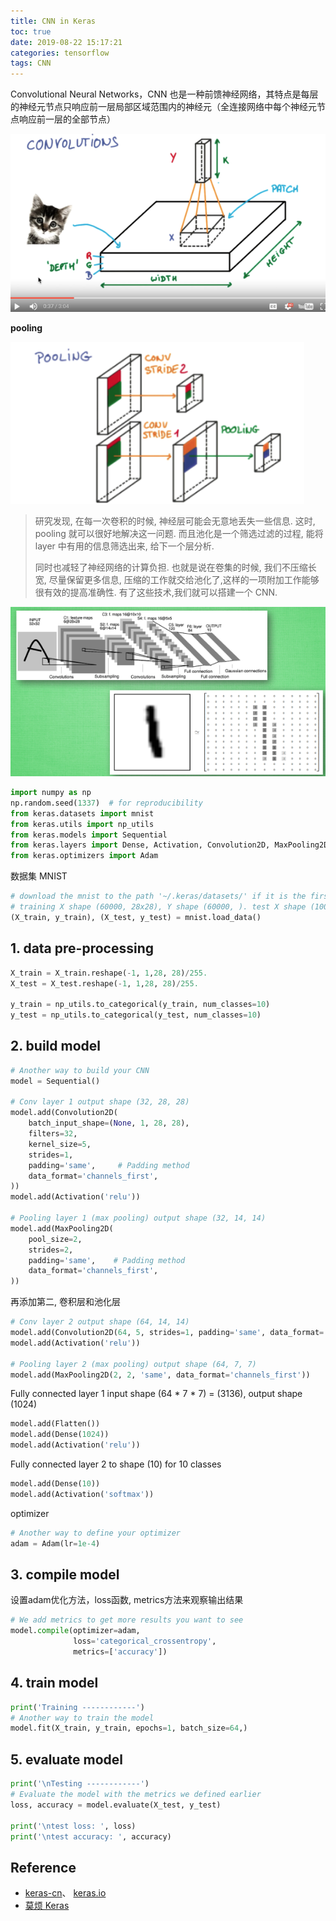 ```yaml
---
title: CNN in Keras
toc: true
date: 2019-08-22 15:17:21
categories: tensorflow
tags: CNN
---
```


Convolutional Neural Networks，CNN 也是一种前馈神经网络，其特点是每层的神经元节点只响应前一层局部区域范围内的神经元（全连接网络中每个神经元节点响应前一层的全部节点）

<!-- more -->

<img src="/images/tensorflow/keras-cnn4.png" width="550" alt="Convolutional Neural Network in Keras"/>

**pooling**

<img src="/images/tensorflow/keras-cnn5.png" width="470" alt="Convolutional Neural Network in Keras"/>

> 研究发现, 在每一次卷积的时候, 神经层可能会无意地丢失一些信息. 这时, pooling 就可以很好地解决这一问题. 而且池化是一个筛选过滤的过程, 能将 layer 中有用的信息筛选出来, 给下一个层分析. 
>
> 同时也减轻了神经网络的计算负担. 也就是说在卷集的时候, 我们不压缩长宽, 尽量保留更多信息, 压缩的工作就交给池化了,这样的一项附加工作能够很有效的提高准确性. 有了这些技术,我们就可以搭建一个 CNN.

<img src="/images/tensorflow/keras-cnn2.png" width="550" alt="Convolutional Neural Network in Keras"/>

```python
import numpy as np
np.random.seed(1337)  # for reproducibility
from keras.datasets import mnist
from keras.utils import np_utils
from keras.models import Sequential
from keras.layers import Dense, Activation, Convolution2D, MaxPooling2D, Flatten
from keras.optimizers import Adam
```

数据集 MNIST

```python
# download the mnist to the path '~/.keras/datasets/' if it is the first time to be called
# training X shape (60000, 28x28), Y shape (60000, ). test X shape (10000, 28x28), Y shape (10000, )
(X_train, y_train), (X_test, y_test) = mnist.load_data()
```

## 1. data pre-processing

```python
X_train = X_train.reshape(-1, 1,28, 28)/255.
X_test = X_test.reshape(-1, 1,28, 28)/255.

y_train = np_utils.to_categorical(y_train, num_classes=10)
y_test = np_utils.to_categorical(y_test, num_classes=10)
```

## 2. build model

```python
# Another way to build your CNN
model = Sequential()

# Conv layer 1 output shape (32, 28, 28)
model.add(Convolution2D(
    batch_input_shape=(None, 1, 28, 28),
    filters=32,
    kernel_size=5,
    strides=1,
    padding='same',     # Padding method
    data_format='channels_first',
))
model.add(Activation('relu'))

# Pooling layer 1 (max pooling) output shape (32, 14, 14)
model.add(MaxPooling2D(
    pool_size=2,
    strides=2,
    padding='same',    # Padding method
    data_format='channels_first',
))
```

再添加第二, 卷积层和池化层

```python
# Conv layer 2 output shape (64, 14, 14)
model.add(Convolution2D(64, 5, strides=1, padding='same', data_format='channels_first'))
model.add(Activation('relu'))

# Pooling layer 2 (max pooling) output shape (64, 7, 7)
model.add(MaxPooling2D(2, 2, 'same', data_format='channels_first'))
```

Fully connected layer 1 input shape (64 \* 7 \* 7) = (3136), output shape (1024)

```python
model.add(Flatten())
model.add(Dense(1024))
model.add(Activation('relu'))
```

Fully connected layer 2 to shape (10) for 10 classes

```python 
model.add(Dense(10))
model.add(Activation('softmax'))
```

optimizer

```python
# Another way to define your optimizer
adam = Adam(lr=1e-4)
```

## 3. compile model

设置adam优化方法，loss函数, metrics方法来观察输出结果

```python
# We add metrics to get more results you want to see
model.compile(optimizer=adam,
              loss='categorical_crossentropy',
              metrics=['accuracy'])
```

## 4. train model

```python
print('Training ------------')
# Another way to train the model
model.fit(X_train, y_train, epochs=1, batch_size=64,)
```

## 5. evaluate model

```python
print('\nTesting ------------')
# Evaluate the model with the metrics we defined earlier
loss, accuracy = model.evaluate(X_test, y_test)

print('\ntest loss: ', loss)
print('\ntest accuracy: ', accuracy)
```

## Reference

- [keras-cn][1]、 [keras.io][2]
- [莫烦 Keras][4]

[1]: https://keras-cn.readthedocs.io/en/latest/backend/
[2]: https://keras.io/
[4]: https://morvanzhou.github.io/tutorials/machine-learning/keras/